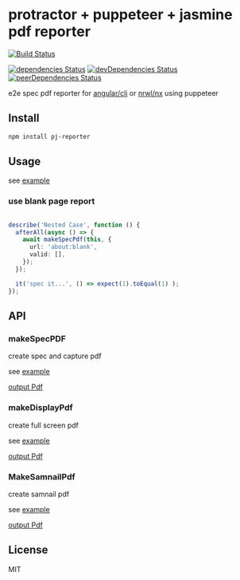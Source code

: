 # protractor + puppeteer + jasmine pdf reporter

[![Build Status](https://travis-ci.org/MSakamaki/pj-reporter.svg?branch=master)](https://travis-ci.org/MSakamaki/pj-reporter)

[![dependencies Status](https://david-dm.org/MSakamaki/pj-reporter/status.svg)](https://david-dm.org/MSakamaki/pj-reporter)
[![devDependencies Status](https://david-dm.org/MSakamaki/pj-reporter/dev-status.svg)](https://david-dm.org/MSakamaki/pj-reporter?type=dev)
[![peerDependencies Status](https://david-dm.org/MSakamaki/pj-reporter/peer-status.svg)](https://david-dm.org/MSakamaki/pj-reporter?type=peer)

e2e spec pdf reporter for [angular/cli](https://github.com/angular/angular-cli) or [nrwl/nx](https://github.com/nrwl/nx) using puppeteer

## Install

```sh
npm install pj-reporter
```

## Usage

see [example](https://github.com/MSakamaki/pj-reporter/tree/master/example)

### use blank page report

```typescript

describe('Nested Case', function () {
  afterAll(async () => {
    await makeSpecPdf(this, {
      url: 'about:blank',
      valid: [],
    });
  });

  it('spec it...', () => expect(1).toEqual(1) );
});
```

## API

### makeSpecPDF

create spec and capture pdf

see [example](https://github.com/MSakamaki/pj-reporter/tree/master/example/sample.spec.ts)

[output Pdf](https://github.com/MSakamaki/pj-reporter/blob/master/pdf/Protractor%20Tutorial%20Page.pdf)

### makeDisplayPdf

create full screen pdf

see [example](https://github.com/MSakamaki/pj-reporter/tree/master/example/display.spec.ts)

[output Pdf](https://github.com/MSakamaki/pj-reporter/tree/master/pdf/display)

### MakeSamnailPdf

create samnail pdf

see [example](https://github.com/MSakamaki/pj-reporter/tree/master/example/samnails.spec.ts)

[output Pdf](https://github.com/MSakamaki/pj-reporter/tree/master/pdf/samnail)

## License

MIT

